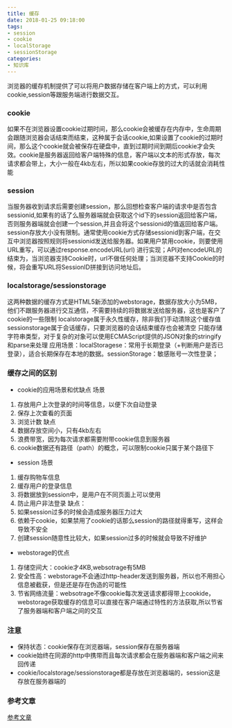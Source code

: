 ```yaml
---
title: 缓存
date: 2018-01-25 09:18:00
tags: 
- session
- cookie
- localStorage
- sessionStorage
categories:
- 知识库
---
```

浏览器的缓存机制提供了可以将用户数据存储在客户端上的方式，可以利用cookie,session等跟服务端进行数据交互。<!--more-->
### cookie
如果不在浏览器设置cookie过期时间，那么cookie会被缓存在内存中，生命周期会跟随浏览器会话结束而结束，这种属于会话cookie,如果设置了cookie的过期时间，那么这个cookie就会被保存在硬盘中，直到过期时间到期后cookie才会失效。cookie是服务器返回给客户端特殊的信息，客户端以文本的形式存放，每次请求都会带上，大小一般在4kb左右，所以如果cookie存放的过大的话就会消耗性能
### session
当服务器收到请求后需要创建session，那么回想检查客户端的请求中是否包含sessionid,如果有的话了么服务器端就会获取这个id下的session返回给客户端，否则服务器端就会创建一个session,并且会将这个sessionid的值返回给客户端。session存放大小没有限制。通常使用cookie方式存储sessionid到客户端，在交互中浏览器按照规则将sessionid发送给服务器。如果用户禁用cookie，则要使用URL重写，可以通过response.encodeURL(url) 进行实现；API对encodeURL的结束为，当浏览器支持Cookie时，url不做任何处理；当浏览器不支持Cookie的时候，将会重写URL将SessionID拼接到访问地址后。
### localstorage/sessionstorage
这两种数据的缓存方式是HTML5新添加的webstorage，数据存放大小为5MB，他们不跟服务器进行交互通信，不需要持续的将数据发送给服务器，这也是客户了cookie的一些限制
localstorage属于永久性缓存，除非我们手动清除这个缓存值
sessionstorage属于会话缓存，只要浏览器的会话结束缓存也会被清空
只能存储字符串类型，对于复杂的对象可以使用ECMAScript提供的JSON对象的stringify和parse来处理
应用场景：localStoragese：常用于长期登录（+判断用户是否已登录），适合长期保存在本地的数据。sessionStorage：敏感账号一次性登录；
### 缓存之间的区别
* cookie的应用场景和优缺点
场景
1. 存放用户上次登录的时间等信息，以便下次自动登录
2. 保存上次查看的页面
3. 浏览计数
缺点
1. 数据存放空间小，只有4kb左右
2. 浪费带宽，因为每次请求都需要附带cookie信息到服务器
3. cookie数据还有路径（path）的概念，可以限制cookie只属于某个路径下
* session
场景
1. 缓存购物车信息
2. 缓存用户的登录信息
3. 将数据放到session中，是用户在不同页面上可以使用
4. 防止用户非法登录
缺点：
1. 如果session过多的时候会造成服务器压力过大
2. 依赖于cookie，如果禁用了cookie的话那么session的路径就得重写，这样会导致不安全
3. 创建session随意性比较大，如果session过多的时候就会导致不好维护
* webstorage的优点
1. 存储空间大：cookie才4KB,websotrage有5MB
2. 安全性高：webstorage不会通过http-header发送到服务器，所以也不用担心信息被截获，但是还是存在伪造的可能性
3. 节省网络流量：websotrage不像cookie每次发送请求都得带上cookide，webstorage获取缓存的信息可以直接在客户端通过特性的方法获取,所以节省了服务器端和客户端之间的交互
### 注意
* 保持状态：cookie保存在浏览器端，session保存在服务器端
* cookie始终在同源的http中携带而且每次请求都会在服务器端和客户端之间来回传递
* cookie/localstorage/sessionstorage都是存放在浏览器端的，session这是存放在服务器端的
### 参考文章
[参考文章](https://www.cnblogs.com/cencenyue/p/7604651.html)
